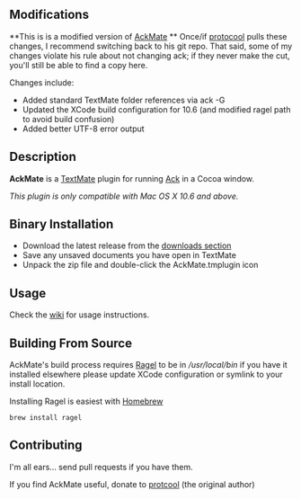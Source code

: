 ## Modifications

**This is is a modified version of [AckMate](https://github.com/protocool/AckMate) ** Once/if [protocool](https://github.com/protocool) pulls these changes, I recommend switching back to his git repo. That said, some of my changes violate his rule about not changing ack; if they never make the cut, you'll still be able to find a copy here.

Changes include:
- Added standard TextMate folder references via ack -G
- Updated the XCode build configuration for 10.6 (and modified ragel path to avoid build confusion)
- Added better UTF-8 error output

## Description

**AckMate** is a [TextMate](http://macromates.com/) plugin for running [Ack](http://betterthangrep.com) in a Cocoa window.

*This plugin is only compatible with Mac OS X 10.6 and above.*

## Binary Installation

- Download the latest release from the [downloads section](http://github.com/jswartwood/AckMate/downloads)
- Save any unsaved documents you have open in TextMate
- Unpack the zip file and double-click the AckMate.tmplugin icon

## Usage

Check the [wiki](https://github.com/protocool/AckMate/wiki) for usage instructions.

## Building From Source

AckMate's build process requires [Ragel](http://www.complang.org/ragel/) to be in */usr/local/bin* if you have it installed elsewhere please update XCode configuration or symlink to your install location.

Installing Ragel is easiest with [Homebrew](http://mxcl.github.com/homebrew/)

    brew install ragel

## Contributing

I'm all ears... send pull requests if you have them.

If you find AckMate useful, donate to [protcool](http://pledgie.com/campaigns/9779) (the original author)
